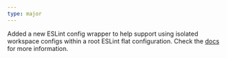 ```yaml
---
type: major
---
```


Added a new ESLint config wrapper to help support using isolated workspace configs within a root ESLint flat configuration. Check the [docs](https://onerepo.tools/plugins/eslint/) for more information.
